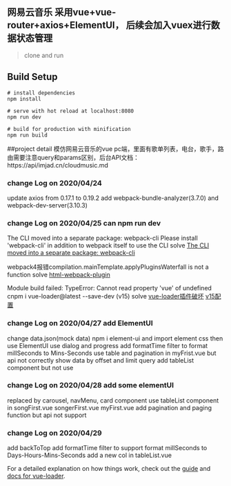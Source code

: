 ## 网易云音乐 采用vue+vue-router+axios+ElementUI， 后续会加入vuex进行数据状态管理

> clone and run

## Build Setup

```
# install dependencies
npm install

# serve with hot reload at localhost:8080
npm run dev

# build for production with minification
npm run build
```
##project detail
模仿网易云音乐的vue pc端，里面有歌单列表，电台，歌手，路由需要注意query和params区别，后台API文档：https://api/imjad.cn/cloudmusic.md

### change Log on 2020/04/24 
update axios from 0.17.1 to 0.19.2
add webpack-bundle-analyzer(3.7.0) and webpack-dev-server(3.10.3)

### change Log on 2020/04/25 can npm run dev
The CLI moved into a separate package: webpack-cli Please install 'webpack-cli' in addition to webpack itself to use the CLI
solve [The CLI moved into a separate package: webpack-cli](https://blog.csdn.net/u010696334/article/details/81035312)

webpack4报错compilation.mainTemplate.applyPluginsWaterfall is not a function
solve [html-webpack-plugin](https://blog.csdn.net/sunqy1995/article/details/82193267)

Module build failed: TypeError: Cannot read property 'vue' of undefined
cnpm i vue-loader@latest --save-dev  (v15)
solve [vue-loader插件破坏](https://blog.csdn.net/weixin_33923762/article/details/92076874)  [v15配置](https://blog.csdn.net/csdn_yudong/article/details/84900409)

### change Log on 2020/04/27 add ElementUI
change data.json(mock data)
npm i element-ui and import element css then use ElementUI
use dialog and progress
add formatTime filter to format millSeconds to Mins-Seconds
use table and pagination in myFrist.vue but api not correctly show data by offset and limit query
add tableList component but not use

### change Log on 2020/04/28 add some elementUI
replaced by carousel, navMenu, card component 
use tableList component in songFirst.vue songerFirst.vue myFirst.vue
add pagination and paging function but api not support 

### change Log on 2020/04/29 
add backToTop
add formatTime filter to support format millSeconds to Days-Hours-Mins-Seconds
add a new col in tableList.vue

For a detailed explanation on how things work, check out the [guide](http://vuejs-templates.github.io/webpack/) and [docs for vue-loader](http://vuejs.github.io/vue-loader/zh-cn/).

